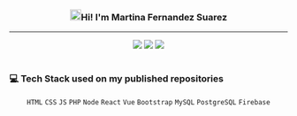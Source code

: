<!--Header-->
<div align="center">
 <h3><img src="https://raw.githubusercontent.com/sidbelbase/sidbelbase/master/wave.gif" alt="Waving hand" width="20px">Hi! I'm Martina Fernandez Suarez</h3>
 <hr/>
 <code><a href="https://www.linkedin.com/in/martina-fernandez-suarez/" target="_blank" rel="noreferrer" aria-label="Go to my LinkedIn profile"><img src="https://img.shields.io/badge/LinkedIn-0077B5?style=for-the-badge&logo=linkedin&logoColor=white"/></a></code>
 <code><a href="https://github.com/MartinaFSA" target="_blank" rel="noreferrer" aria-label="Go to my Github profile"><img src="https://img.shields.io/badge/GitHub-black?style=for-the-badge&logo=GitHub&logoColor=white"/></a></code>
 <code><a href="https://mail.google.com/mail/?view=cm&source=mailto&to=martinafsa8@gmail.com" target="_blank" aria-label="Email me"><img src="https://img.shields.io/badge/Gmail-D14836?style=for-the-badge&logo=gmail&logoColor=white"></a></code>
</div>

<br>

<!--Projects
### :computer: Check out some of my recent projects:

:sparkles: [newsMagazine](https://github.com/MartinaFSA/newsMagazine): Modern online news portal with capacity for a robust amount of articles. Common users are able to read an unlimited amount of essay and news uploaded by the organization's writers. Collaborators can access and edit their public profiles and create their pieces from inside the webpage. Developed with Vue, custom PHP Rest API, MySQL database and Firebase.

:sparkles: [Synthetizer Beats](https://github.com/MartinaFSA/synthetizer): Retro-style game inspired in bitcrushed music. It allows users to compose songs by using three different instruments and record their masterpieces. The whole experience is complemented with CRT-TV-like images and low-quality icons. Developed with Vue, JSON, MediaDevices API and Firebase.

:sparkles: [Avatar_Generator](https://github.com/MartinaFSA/Avatar_Generator): Create a custom avatar and download it as a png image. Developed with HTML, CSS, JS and React.
 
<br>-->

<!--Tech Stack-->
### :computer: Tech Stack used on my published repositories
<div align="center">
      <img src="https://skillicons.dev/icons?i=html,css,js,php,nodejs,react,vue,bootstrap,mysql,postgresql,firebase" alt="">
</div>

<div align="center"> 
      <code width="40">HTML</code>
      <code width="40">CSS</code>
      <code width="40">JS</code>
      <code width="40">PHP</code>
      <code width="40">Node</code>
      <code width="40">React</code>
      <code width="40">Vue</code>
      <code width="40">Bootstrap</code>
      <code width="40">MySQL</code>
      <code width="40">PostgreSQL</code>
      <code width="40">Firebase</code>
</div>
